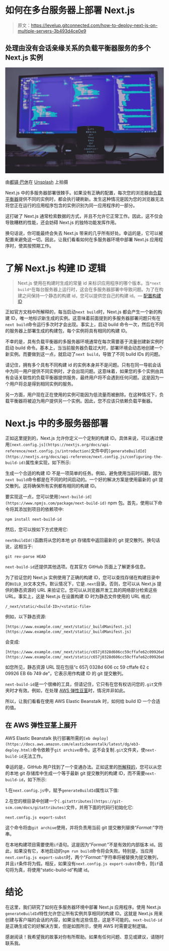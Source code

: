 # 如何在多台服务器上部署 Next.js

> 原文：<https://levelup.gitconnected.com/how-to-deploy-next-js-on-multiple-servers-3b493d4ce0e9>

## 处理由没有会话亲缘关系的负载平衡器服务的多个 Next.js 实例

![](img/8aa4bed8146a50c45a300f7d43e57386.png)

由[都铎·巴休](https://unsplash.com/@baciutudor?utm_source=medium&utm_medium=referral)在 [Unsplash](https://unsplash.com?utm_source=medium&utm_medium=referral) 上拍摄

Next.js 中的多服务器部署很棘手。如果没有正确的配置，每次您的浏览器由[负载平衡器](https://en.wikipedia.org/wiki/Load_balancing_(computing))提供不同的实例时，都会执行硬刷新。发生这种情况是因为您的浏览器无法将您正在运行的应用程序包含的实例识别为同一应用程序的一部分。

这打破了 Next.js 通常检索数据的方式，并且不允许它正常工作。因此，这不仅会导致糟糕的性能，还会妨碍 Next.js 的独特功能发挥作用。

换句话说，你可能最终会失去 Next.js 带来的几乎所有好处。幸运的是，它可以被配置来避免这一切。因此，让我们看看如何在多服务器环境中部署 Next.js 应用程序时，使其按预期工作。

# 了解 Next.js 构建 ID 逻辑

> Next.js 使用在构建时生成的常量 id 来标识应用程序的哪个版本。当`*next build*`在每台服务器上运行时，这会在多服务器部署中导致问题。为了在构建之间保持一个静态的构建 id，您可以提供您自己的构建 id。— [配置构建 ID](https://nextjs.org/docs/api-reference/next.config.js/configuring-the-build-id)

正如官方文档中所解释的，每当启动`next build`时，Next.js 都会产生一个新的构建 ID，唯一地标识新生成的实例。这意味着前面提到的多服务器部署问题只有在`next build`命令运行多次时才会出现。事实上，启动 build 命令一次，然后在不同的服务器上部署生成的构建包，每个实例将具有相同的构建 ID。

不幸的是，具有负载平衡器的多服务器环境通常在每次需要基于流量创建新实例时启动 build 命令。基本上，当当前服务器负载过大时，部署环境会动态地创建一个新实例。而要做到这一点，就启动了`next build`，导致了不同 build IDs 的问题。

请记住，拥有多个具有不同构建 id 的实例本身并不是问题。只有在同一导航会话中为同一用户提供不同实例时，才会出现问题。这意味着，如果您的多个实例由具有会话关联性的负载平衡器提供服务，最终用户将不会遇到任何问题。这是因为一个用户将总是得到相同实例的服务。

另一方面，用户现在正在使用的实例可能因为低流量而被删除。在这种情况下，负载平衡器将被迫为用户提供另一个实例。因此，您不应该只依赖负载平衡器。

# Next.js 中的多服务器部署

正如这里提到的，Next.js 允许你定义一个定制的构建 ID。具体来说，可以通过使用`[next.config.js](https://nextjs.org/docs/api-reference/next.config.js/introduction)`文件中的`[generateBuildId](https://nextjs.org/docs/api-reference/next.config.js/configuring-the-build-id)`属性来实现，如下所示:

生成一个合适的构建 ID 不是一项简单的任务。例如，避免使用当前时间戳，因为`next build`命令都是在不同的时间启动的。一个好的解决方案是使用最新的 git 提交散列。这将确保所有实例都有相同的构建 ID。

要实现这一点，您可以使用`[next-build-id](https://www.npmjs.com/package/next-build-id)` npm 包。首先，使用以下命令将其添加到项目的依赖项中:

```
npm install next-build-id
```

然后，您可以按如下方式使用它:

`nextBuildId()`函数将从您的本地 git 存储库中返回最新的 git 提交散列。换句话说，这相当于:

```
git rev-parse HEAD
```

`next-build-id`还提供其他选项。在其官方 GitHub 页面上了解更多信息。

为了验证您的 Next.js 实例使用了正确的构建 ID，您可以查找存储在构建目录中的`BUILD_ID`文本文件。默认情况下，它是`.next`目录。否则，您可以从 Next.js 提供的静态资源的 URL 来验证它。您可以从浏览器开发工具的网络部分检索这些 URL。事实上，这是 Next.js 在设置构建 ID 时为静态文件使用的 URL 格式:

```
/_next/static/<build-ID>/<static-file>
```

例如，以下静态资源:

```
[https://www.example.com/_next/static/_buildManifest.js](https://www.example.com/_next/static/_buildManifest.js)
```

会变成:

```
[https://www.example.com/_next/static/c657j0328d606cc59cffafe62c09926eb6b749de/_buildManifest.js](https://www.example.com/_next/static/c657j0328d606cc59cffafe62c09926eb6b749de/_buildManifest.js)
```

如您所见，静态资源 URL 现在包括“c 657j 0328d 606 cc 59 cffafe 62 c 09926 EB 6b 749 de”，它表示用作构建 ID 的 git 提交散列。

`next-build-id`是一个很棒的工具，但请记住，它只有在您有权访问您的`.git`文件夹时才有效。例如，在处理 [AWS 弹性豆茎](https://aws.amazon.com/elasticbeanstalk/)时，情况并非如此。

所以，让我们看看在使用 AWS Elastic Beanstalk 时，如何给 build ID 一个合适的值。

## 在 AWS 弹性豆茎上展开

AWS Elastic Beanstalk 执行部署所需的`[eb deploy](https://docs.aws.amazon.com/elasticbeanstalk/latest/dg/eb3-deploy.html)`命令依赖于`git archive`命令。这不会复制`.git`文件夹，使`next-build-id`无法工作。

幸运的是，GitHub 用户找到了一个变通办法。正如这里的[所解释的](https://github.com/vercel/next.js/issues/786#issuecomment-393303217)，您可以从您的本地 git 存储库中生成一个等于最新 git 提交散列的构建 ID，而不需要`next-build-id`，如下所示:

1.在`next.config.js`中，赋予`generateBuildId`属性以下值:

2.在您的根目录中创建一个`[.gitattributes](https://git-scm.com/docs/gitattributes)`文件，并用下面的代码行初始化它:

```
next.config.js export-subst
```

这个命令将由`git archive`使用，并将负责用当前 git 提交散列替换“$Format:%H$”字符串。

在本地构建项目需要使用`if`语句。这是因为“$Format:%H$”不是有效的内部版本 id。因此，如果没有它，本地启动的`npm run build`命令将会失败。特别是，当应用`next.config.js export-subst`时，两个“$Format:%H$”字符串将被替换为提交散列，并且`if`条件将为假。相反，如果没有`next.config.js export-subst`命令，则`if`语句将为真，将使用“static-build-id”构建 id。

# 结论

在这里，我们研究了如何在多服务器环境中部署 Next.js 应用程序。使用 Next.js `generateBuildId`特性允许您让所有实例共享相同的构建 ID。这就是 Next.js 用来创建与客户端的会话的内容，如果没有这些信息，这是不可能的。`next-build-id`是正确生成它的好解决方案，但是如图所示，使用 AWS 时需要定制逻辑。

感谢阅读！我希望我的故事对你有所帮助。如果有任何问题、意见或建议，请随时联系我。